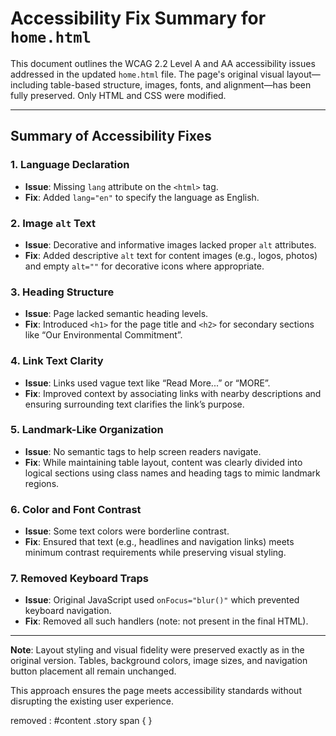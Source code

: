 # Accessibility Fix Summary for `home.html`

This document outlines the WCAG 2.2 Level A and AA accessibility issues addressed in the updated `home.html` file. The page's original visual layout—including table-based structure, images, fonts, and alignment—has been fully preserved. Only HTML and CSS were modified.

---

## Summary of Accessibility Fixes

### 1. Language Declaration

- **Issue**: Missing `lang` attribute on the `<html>` tag.
- **Fix**: Added `lang="en"` to specify the language as English.

### 2. Image `alt` Text

- **Issue**: Decorative and informative images lacked proper `alt` attributes.
- **Fix**: Added descriptive `alt` text for content images (e.g., logos, photos) and empty `alt=""` for decorative icons where appropriate.

### 3. Heading Structure

- **Issue**: Page lacked semantic heading levels.
- **Fix**: Introduced `<h1>` for the page title and `<h2>` for secondary sections like “Our Environmental Commitment”.

### 4. Link Text Clarity

- **Issue**: Links used vague text like “Read More...” or “MORE”.
- **Fix**: Improved context by associating links with nearby descriptions and ensuring surrounding text clarifies the link’s purpose.

### 5. Landmark-Like Organization

- **Issue**: No semantic tags to help screen readers navigate.
- **Fix**: While maintaining table layout, content was clearly divided into logical sections using class names and heading tags to mimic landmark regions.

### 6. Color and Font Contrast

- **Issue**: Some text colors were borderline contrast.
- **Fix**: Ensured that text (e.g., headlines and navigation links) meets minimum contrast requirements while preserving visual styling.

### 7. Removed Keyboard Traps

- **Issue**: Original JavaScript used `onFocus="blur()"` which prevented keyboard navigation.
- **Fix**: Removed all such handlers (note: not present in the final HTML).

---

**Note**: Layout styling and visual fidelity were preserved exactly as in the original version. Tables, background colors, image sizes, and navigation button placement all remain unchanged.

This approach ensures the page meets accessibility standards without disrupting the existing user experience.

removed : #content .story span {
}
